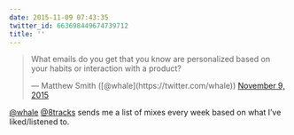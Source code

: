 ```yaml
---
date: 2015-11-09 07:43:35
twitter_id: 663698449674739712
title: ''
---
```


<blockquote class="twitter-tweet"><p lang="en" dir="ltr">What emails do you get that you know are personalized based on your habits or interaction with a product?</p>&mdash; Matthew Smith ([@whale](https://twitter.com/whale)) <a href="https://twitter.com/whale/status/663686647448498176?ref_src=twsrc%5Etfw">November 9, 2015</a></blockquote>
<script async src="https://platform.twitter.com/widgets.js" charset="utf-8"></script>

[@whale](https://twitter.com/whale) [@8tracks](https://twitter.com/8tracks) sends me a list of mixes every week based on what I’ve liked/listened to.
